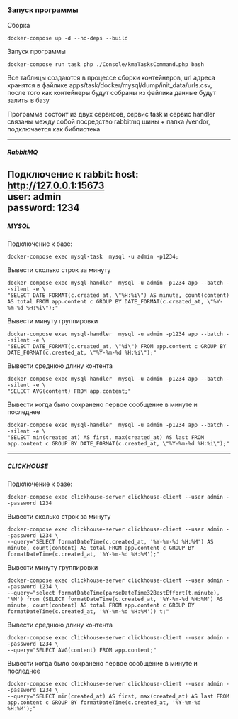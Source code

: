### Запуск программы
Сборка 
```shell
docker-compose up -d --no-deps --build
```

Запуск программы
```shell
docker-compose run task php ./Console/kmaTasksCommand.php bash
```


Все таблицы создаются в процессе сборки контейнеров, url адреса хранятся в файлике apps/task/docker/mysql/dump/init_data/urls.csv, после того как контейнеры будут собраны из файлика данные будут залиты в базу

Программа состоит из двух сервисов, сервис task и сервис handler связаны между собой посредство rabbitmq шины + папка /vendor, подключается как библиотека

----

##### RabbitMQ
Подключение к rabbit:
host: http://127.0.0.1:15673 \
user: admin \
password: 1234
----

##### MYSQL
Подключение к базе:
```shell
docker-compose exec mysql-task  mysql -u admin -p1234;
```
Вывести сколько строк за минуту
```shell
docker-compose exec mysql-handler  mysql -u admin -p1234 app --batch --silent -e \
"SELECT DATE_FORMAT(c.created_at, \"%H:%i\") AS minute, count(content) AS total FROM app.content c GROUP BY DATE_FORMAT(c.created_at, \"%Y-%m-%d %H:%i\");"
```
Вывести минуту группировки
```shell
docker-compose exec mysql-handler  mysql -u admin -p1234 app --batch --silent -e \
"SELECT DATE_FORMAT(c.created_at, \"%i\") FROM app.content c GROUP BY DATE_FORMAT(c.created_at, \"%Y-%m-%d %H:%i\");"
```
Вывести среднюю длину контента
```shell
docker-compose exec mysql-handler  mysql -u admin -p1234 app --batch --silent -e \
"SELECT AVG(content) FROM app.content;"
```
Вывести когда было сохранено первое сообщение в минуте и последнее
```shell
docker-compose exec mysql-handler  mysql -u admin -p1234 app --batch --silent -e \
"SELECT min(created_at) AS first, max(created_at) AS last FROM app.content c GROUP BY DATE_FORMAT(c.created_at, \"%Y-%m-%d %H:%i\");"
```

----

##### CLICKHOUSE

Подключение к базе: 
```shell
docker-compose exec clickhouse-server clickhouse-client --user admin --password 1234
```
Вывести сколько строк за минуту
```shell
docker-compose exec clickhouse-server clickhouse-client --user admin --password 1234 \
--query="SELECT formatDateTime(c.created_at, '%Y-%m-%d %H:%M') AS minute, count(content) AS total FROM app.content c GROUP BY formatDateTime(c.created_at, '%Y-%m-%d %H:%M');"
```

Вывести минуту группировки
```shell
docker-compose exec clickhouse-server clickhouse-client --user admin --password 1234 \
--query="select formatDateTime(parseDateTime32BestEffort(t.minute), '%M') from (SELECT formatDateTime(c.created_at, '%Y-%m-%d %H:%M') AS minute, count(content) AS total FROM app.content c GROUP BY formatDateTime(c.created_at, '%Y-%m-%d %H:%M')) t;"
```

Вывести среднюю длину контента
```shell
docker-compose exec clickhouse-server clickhouse-client --user admin --password 1234 \
--query="SELECT AVG(content) FROM app.content;"
```

Вывести когда было сохранено первое сообщение в минуте и последнее
```shell
docker-compose exec clickhouse-server clickhouse-client --user admin --password 1234 \
--query="SELECT min(created_at) AS first, max(created_at) AS last FROM app.content c GROUP BY formatDateTime(c.created_at, '%Y-%m-%d %H:%M');"
```